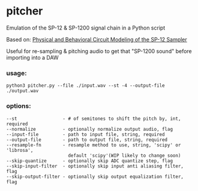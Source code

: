 # pitcher

Emulation of the SP-12 & SP-1200 signal chain in a Python script

Based on: [Physical and Behavioral Circuit Modeling of the SP-12
Sampler](https://ccrma.stanford.edu/~dtyeh/sp12/yeh2007icmcsp12slides.pdf)

Useful for re-sampling & pitching audio to get that "SP-1200 sound" before importing into a DAW

### usage:
```
python3 pitcher.py --file ./input.wav --st -4 --output-file ./output.wav
```

### options:
```
--st                 - # of semitones to shift the pitch by, int, required
--normalize          - optionally normalize output audio, flag
--input-file         - path to input file, string, required
--output-file        - path to output file, string, required
--resample-fn        - resample method to use, string, 'scipy' or 'librosa',
                       default 'scipy'(WIP likely to change soon)
--skip-quantize      - optionally skip ADC quantize step, flag
--skip-input-filter  - optionally skip input anti aliasing filter, flag
--skip-output-filter - optionally skip output equalization filter, flag
```
